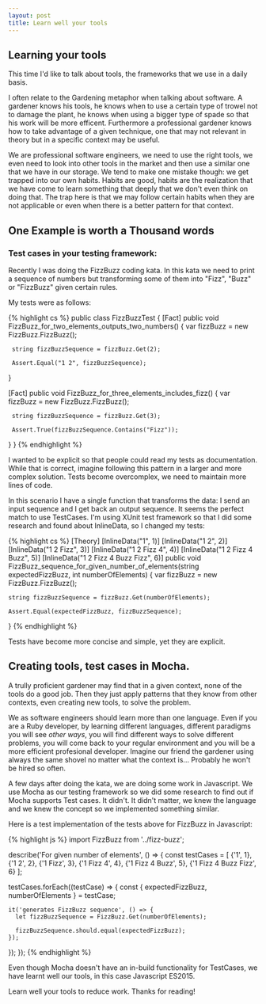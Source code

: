 ```yaml
---
layout: post
title: Learn well your tools
---
```


## Learning your tools

This time I'd like to talk about tools, the frameworks that we use in a daily basis. 

I often relate to the Gardening metaphor when talking about software. A gardener knows his tools, he knows when to use a certain type of trowel not to damage the plant, he knows when using a bigger type of spade so that his work will be more efficent.
Furthermore a professional gardener knows how to take advantage of a given technique, one that may not relevant in theory but in a specific context may be useful.

We are professional software engineers, we need to use the right tools, we even need to look into other tools in the market and then use a similar one that we have in our storage.
We tend to make one mistake though: we get trapped into our own habits. Habits are good, habits are the realization that we have come to learn something that deeply that we don't even think on doing that.
The trap here is that we may follow certain habits when they are not applicable or even when there is a better pattern for that context.

## One Example is worth a Thousand words 

### Test cases in your testing framework:

Recently I was doing the FizzBuzz coding kata. In this kata we need to print a sequence of numbers but transforming some of them into "Fizz", "Buzz" or "FizzBuzz" given certain rules.

My tests were as follows:

{% highlight cs %}
public class FizzBuzzTest
{
  [Fact]
  public void FizzBuzz_for_two_elements_outputs_two_numbers()
  {
     var fizzBuzz = new FizzBuzz.FizzBuzz();

     string fizzBuzzSequence = fizzBuzz.Get(2);

     Assert.Equal("1 2", fizzBuzzSequence);
  }

  [Fact]
  public void FizzBuzz_for_three_elements_includes_fizz()
  {
     var fizzBuzz = new FizzBuzz.FizzBuzz();

     string fizzBuzzSequence = fizzBuzz.Get(3);

     Assert.True(fizzBuzzSequence.Contains("Fizz"));
  }
}
{% endhighlight %}

I wanted to be explicit so that people could read my tests as documentation. While that is correct, imagine following this pattern in a larger and more complex solution.
Tests become overcomplex, we need to maintain more lines of code.

In this scenario I have a single function that transforms the data: I send an input sequence and I get back an output sequence.
It seems the perfect match to use TestCases. I'm using XUnit test framework so that I did some research and found about InlineData, so I changed my tests:

{% highlight cs %}
[Theory]
[InlineData("1", 1)]
[InlineData("1 2", 2)]
[InlineData("1 2 Fizz", 3)]
[InlineData("1 2 Fizz 4", 4)]
[InlineData("1 2 Fizz 4 Buzz", 5)]
[InlineData("1 2 Fizz 4 Buzz Fizz", 6)]
public void FizzBuzz_sequence_for_given_number_of_elements(string expectedFizzBuzz, int numberOfElements)
{
    var fizzBuzz = new FizzBuzz.FizzBuzz();

    string fizzBuzzSequence = fizzBuzz.Get(numberOfElements);

    Assert.Equal(expectedFizzBuzz, fizzBuzzSequence);
}
{% endhighlight %}

Tests have become more concise and simple, yet they are explicit.

## Creating tools, test cases in Mocha.

A trully proficient gardener may find that in a given context, none of the tools do a good job. Then they just apply patterns that they know from other contexts, even creating new tools, to solve the problem.

We as software engineers should learn more than one language. Even if you are a Ruby developer, by learning different languages, different paradigms you will see *other ways*, you will find different ways to solve different problems, you will come back to your regular environment and you will be a more efficient profesional developer.
Imagine our friend the gardener using always the same shovel no matter what the context is... Probably he won't be hired so often.

A few days after doing the kata, we are doing some work in Javascript. We use Mocha as our testing framework so we did some research to find out if Mocha supports Test cases.
It didn't. It didn't matter, we knew the language and we knew the concept so we implemented something similar.

Here is a test implementation of the tests above for FizzBuzz in Javascript:

{% highlight js %}
import FizzBuzz from '../fizz-buzz';

describe('For given number of elements', () => {
  const testCases = [
    {'1', 1}, 
    {'1 2', 2}, 
    {'1 Fizz', 3},
    {'1 Fizz 4', 4},
    {'1 Fizz 4 Buzz', 5},
    {'1 Fizz 4 Buzz Fizz', 6}
  ];
  
  testCases.forEach((testCase) => {
    const { expectedFizzBuzz, numberOfElements } = testCase;
    
    it('generates FizzBuzz sequence', () => {
      let fizzBuzzSequence = FizzBuzz.Get(numberOfElements);
      
      fizzBuzzSequence.should.equal(expectedFizzBuzz);
    });
  });
});
{% endhighlight %}

Even though Mocha doesn't have an in-build functionality for TestCases, we have learnt well our tools, in this case Javascript ES2015.

Learn well your tools to reduce work. Thanks for reading!
